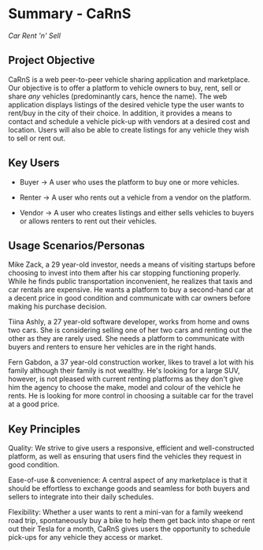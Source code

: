 # Summary - CaRnS 
*Car Rent 'n' Sell*

## **Project Objective**  

CaRnS is a web peer-to-peer vehicle sharing application and marketplace. Our objective is to offer a platform to vehicle owners to buy, rent, sell or share *any* vehicles (predominantly cars, hence the name). The web application displays listings of the desired vehicle type the user wants to rent/buy in the city of their choice. In addition, it provides a means to contact and schedule a vehicle pick-up with vendors at a desired cost and location. Users will also be able to create listings for any vehicle they wish to sell or rent out. 


## **Key Users**  
- Buyer &rarr; A user who uses the platform to buy one or more vehicles.

- Renter &rarr; A user who rents out a vehicle from a vendor on the platform.

- Vendor &rarr; A user who creates listings and either sells vehicles to buyers or allows renters to rent out their vehicles. 


## **Usage Scenarios/Personas**
Mike Zack, a 29 year-old investor, needs a means of visiting startups before choosing to invest into them after his car stopping functioning properly. While he finds public transportation inconvenient, he realizes that taxis and car rentals are expensive. He wants a platform to buy a second-hand car at a decent price in good condition and communicate with car owners before making his purchase decision.

Tiina Ashly, a 27 year-old software developer, works from home and owns two cars. She is considering selling one of her two cars and renting out the other as they are rarely used. She needs a platform to communicate with buyers and renters to ensure her vehicles are in the right hands.

Fern Gabdon, a 37 year-old construction worker, likes to travel a lot with his family although their family is not wealthy. He's looking for a large SUV, however, is not pleased with current renting platforms as they don't give him the agency to choose the make, model and colour of the vehicle he rents. He is looking for more control in choosing a suitable car for the travel at a good price.  


## **Key Principles**
Quality: We strive to give users a responsive, efficient and well-constructed platform, as well as ensuring that users find the vehicles they request in good condition. 

Ease-of-use & convenience: A central aspect of any marketplace is that it should be effortless to exchange goods and seamless for both buyers and sellers to integrate into their daily schedules.

Flexibility: Whether a user wants to rent a mini-van for a family weekend road trip, spontaneously buy a bike to help them get back into shape or rent out their Tesla for a month, CaRnS gives users the opportunity to schedule pick-ups for any vehicle they access or market.